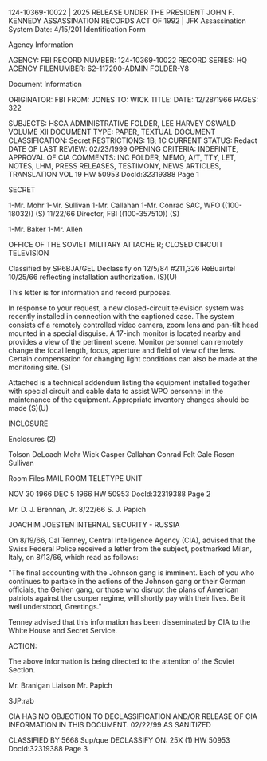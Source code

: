 124-10369-10022 | 2025 RELEASE UNDER THE PRESIDENT JOHN F. KENNEDY ASSASSINATION RECORDS ACT OF 1992 |
JFK Assassination System Date: 4/15/201
Identification Form

Agency Information

AGENCY: FBI
RECORD NUMBER: 124-10369-10022
RECORD SERIES: HQ
AGENCY FILENUMBER: 62-117290-ADMIN FOLDER-Y8

Document Information

ORIGINATOR: FBI
FROM: JONES
TO: WICK
TITLE:
DATE: 12/28/1966
PAGES: 322

SUBJECTS: HSCA ADMINISTRATIVE FOLDER, LEE HARVEY OSWALD
VOLUME XII
DOCUMENT TYPE: PAPER, TEXTUAL DOCUMENT
CLASSIFICATION: Secret
RESTRICTIONS: 1B; 1C
CURRENT STATUS: Redact
DATE OF LAST REVIEW: 02/23/1999
OPENING CRITERIA: INDEFINITE, APPROVAL OF CIA
COMMENTS: INC FOLDER, MEMO, A/T, TTY, LET, NOTES, LHM, PRESS RELEASES, TESTIMONY, NEWS
ARTICLES, TRANSLATION
VOL 19
HW 50953 DocId:32319388 Page 1

SECRET

1-Mr. Mohr
1-Mr. Sullivan
1-Mr. Callahan
1-Mr. Conrad
SAC, WFO ((100-18032)) (S) 11/22/66
Director, FBI ((100-357510)) (S) 

1-Mr. Baker
1-Mr. Allen

OFFICE OF THE SOVIET MILITARY ATTACHE
R; CLOSED CIRCUIT TELEVISION

Classified by SP6BJA/GEL
Declassify on 12/5/84
#211,326
ReBuairtel 10/25/66 reflecting installation authorization. (S)(U)

This letter is for information and record purposes.

In response to your request, a new closed-circuit television system was recently installed in connection with the captioned case. The system consists of a remotely controlled video camera, zoom lens and pan-tilt head mounted in a special disguise. A 17-inch monitor is located nearby and provides a view of the pertinent scene. Monitor personnel can remotely change the focal length, focus, aperture and field of view of the lens. Certain compensation for changing light conditions can also be made at the monitoring site. (S)

Attached is a technical addendum listing the equipment installed together with special circuit and cable data to assist WPO personnel in the maintenance of the equipment. Appropriate inventory changes should be made (S)(U)

INCLOSURE

Enclosures (2)

Tolson
DeLoach
Mohr
Wick
Casper
Callahan
Conrad
Felt
Gale
Rosen
Sullivan

Room
Files
MAIL ROOM
TELETYPE UNIT

NOV 30 1966
DEC 5 1966
HW 50953 DocId:32319388 Page 2

Mr. D. J. Brennan, Jr. 8/22/66
S. J. Papich

JOACHIM JOESTEN
INTERNAL SECURITY - RUSSIA

On 8/19/66, Cal Tenney, Central Intelligence Agency (CIA), advised that the Swiss Federal Police received a letter from the subject, postmarked Milan, Italy, on 8/13/66, which read as follows:

"The final accounting with the Johnson gang is imminent. Each of you who continues to partake in the actions of the Johnson gang or their German officials, the Gehlen gang, or those who disrupt the plans of American patriots against the usurper regime, will shortly pay with their lives. Be it well understood, Greetings."

Tenney advised that this information has been disseminated by CIA to the White House and Secret Service.

ACTION:

The above information is being directed to the attention of the Soviet Section.

Mr. Branigan
Liaison
Mr. Papich

SJP:rab

CIA HAS NO OBJECTION TO
DECLASSIFICATION AND/OR
RELEASE OF CIA INFORMATION
IN THIS DOCUMENT. 02/22/99
AS SANITIZED

CLASSIFIED BY 5668 Sup/que
DECLASSIFY ON: 25X (1)
HW 50953 DocId:32319388 Page 3
